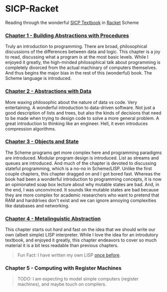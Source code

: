 # SICP-Racket

Reading through the wonderful [SICP Textbook](https://mitpress.mit.edu/sites/default/files/sicp/full-text/book/book.html) in [Racket](https://racket-lang.org/) Scheme


### [Chapter 1 - Building Abstractions with Procedures](Chapter_1_Abstractions_with_Procedures)

Truly an introduction to programming. There are broad, philosophical discussions of the differences between data and logic. This chapter is a joy to read, discussing what a program *is* at the most basic levels. While I enjoyed it greatly, the high-minded philosophical talk about programming is completely divorced from the actual machinary of computers themselves. And thus begins the major bias in the rest of this (wonderful) book. The Scheme language is introduced.


### [Chapter 2 - Abstractions with Data](Chapter_2_Abstractions_with_Data)

More waxing philosophic about the nature of data vs code. Very entertaining. A wonderful introduction to data-driven software. Not just a good description of lists and trees, but also the kinds of decisions that need to be made when trying to design code to solve a more general problem. A great introduction to thinking like an engineer. Hell, it even introduces compression algorithms.


### [Chapter 3 - Objects and State](Chapter_3_Objects_and_State)

The Scheme programs get more complex here and programming paradigms are introduced. Modular program design is introduced. List as streams and queues are introduced. And much of the chapter is devoted to discussing stateful programming, which is a no-no in Scheme/LISP. Unlike the first couple chapters, this chapter dragged on and I got bored fast. Whereas the book had been a wonderful introduction to programming concepts, it is now an opinionated soap box lecture about why mutable states are bad. And, in the end, I was unconvinced. It sounds like mutable states are bad because they are more complex for academic researchers who want to pretend that RAM and harddrives don't exist and we can ignore annoying complexities like databases and networking.


### [Chapter 4 - Metalinguistic Abstraction](Chapter_4_Metalinguistic_Abstraction)

This chapter starts out *hard* and fast on the idea that we should write our own (albeit simple) LISP interpreter. While I love the idea for an introdutory textbook, and enjoyed it greatly, this chapter endeavors to cover so much material it is a bit less readable than previous chapters.

> Fun Fact: I have written my own LISP [once before](https://github.com/theJollySin/slowloris).


### Chapter 5 - Computing with Register Machines

> TODO: I am expecting to model simple computers (register machines), and maybe touch on compilers.

